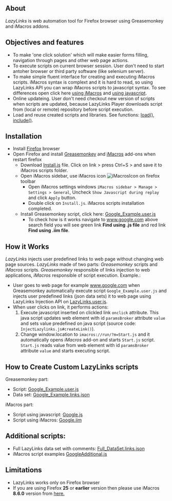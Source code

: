 ## About 
*LazyLinks* is web automation tool for Firefox browser using Greasemonkey and iMacros addons.

## Objectives and features
- To make 'one click solution' which will make easier forms filling, navigation through pages and other web page actions.
- To execute scripts on current browser session. User don't need to start antoher browser or third party software (like selenium server).
- To make simple fluent interface for creating and executing iMacros scripts. iMacros syntax is complext and it is hard to read, so using LazyLinks API you can wrap iMacros scripts to javascript syntax. To see differences open click here [using iMacros](./Samples/Google.iim) and [using javascript](./Samples/Google.js).
- Online updateing. User don't need checkout new version of scripts when scripts are updated, because LazyLinks Player downloads script from (local or remote) repository before script execution.
- Load and reuse created scripts and libraries. See functions: [load()](./iMacros/Play.js#L46), [include()](./iMacros/Play.js#L34).

## Installation
- Install <a href="https://www.mozilla.org/en-US/firefox/new/" target="_blank" download>Firefox</a> browser
- Open Firefox and install <a href="https://addons.mozilla.org/en-us/firefox/addon/greasemonkey/" target="_blank" >Greasemonkey</a> and <a href="https://addons.mozilla.org/en-us/firefox/addon/imacros-for-firefox/" target="_blank" >iMacros</a> add-ons when restart firefox
    + Download <a href="https://github.com/jonkun/LazyLinks/raw/master/iMacros/Install.js" target="_blank" download>Install.js</a> file. Click on link > press Ctrl+S > and save it to iMacros scripts folder.
    + Open iMacros sidebar, use iMacros icon ![iMacrosIcon](http://wiki.imacros.net/upload/5/5a/IMacros-icon.png) on firefox toolbar
        * Open iMacros settings windows `iMacros sidebar > Manage > Settings > General`,  Uncheck `Show Javascript during replay` and click `Apply` button.
        * Double click on `Install.js`. iMacros scripts installation completed.
    + Install Greasemonkey script, click here: [Google_Example.user.js](https://github.com/jonkun/LazyLinks/raw/master/Greasemonkey/Example/Google_Example.user.js)
        * To check how is it works navigate to <a href="https://www.google.com" target="_blank" download>www.google.com</a> above search field you will see green link **Find using .js file** and red link **Find using .iim file**. 
    
## How it Works
*LazyLinks* injects user predefined links to web page without changing web page sources. *LazyLinks* made of two parts: *Greasemonkey* scripts and *iMacros* scripts. *Greasemonkey* responsible of links injection to web applications, *iMacros* responsible of script execution. Example.:
- User goes to web page for example www.google.com when Greasemonkey automatically execute script `Google_Example.user.js` and injects user predefined links (json data sets) it to web page using LazyLinks Injection API on [LazyLinks.user.js](./Greasemonkey/Engine/LazyLinks.user.js).
- When user clicks on link, it performs actions:
    1. Execute javascript inserted on clickled link `onclick` attribute. This java script updates web element with id `paramsBroker`  attribute `value`  and sets value predefined on java script (source code: `InjectLazylinks.js#createLink()`). 
    2. Change window.location to `imacros://run/?m=Start.js` and it automatically opens *iMacros* add-on and starts `Start.js` script. `Start.js` reads value from web element with id `paramsBroker`  attribute `value` and starts executing script.

## How to Create Custom LazyLinks scripts 
Greasemonkey part:
- Script: [Google_Example.user.js](./Greasemonkey/Example/Google_Example.user.js)
- Data set: [Google_Example.links.json](./Greasemonkey/Example/Google_Example.links.json)

iMacros part:
- Script using javascript: [Google.js](./Samples/Google.js)
- Script using iMacros: [Google.iim](./Samples/Google.iim)

## Additional scripts: 
- Full LazyLinks data set with comments: [Full_DataSet.links.json](./Greasemonkey/Example/Full_DataSet.links.json)
- iMacros script examples [GoogleAdditional.js](./Samples/GoogleAdditional.js)

## Limitations
- LazyLinks works only on Firefox browser
- If you are using Firefox **25** or **earlier** version then please use iMacros **8.6.0** version from <a href="https://addons.mozilla.org/en-US/firefox/addon/imacros-for-firefox/versions/?page=1#version-8.6.0" target="_blank" >here.</a>

